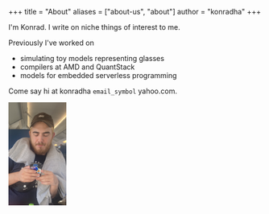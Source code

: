 +++
title = "About"
aliases = ["about-us", "about"]
author = "konradha"
+++

I'm Konrad. I write on niche things of interest to me.

Previously I've worked on
- simulating toy models representing glasses
- compilers at AMD and QuantStack
- models for embedded serverless programming

 

Come say hi at konradha `email_symbol` yahoo.com.

<p></p>

<img src="/perso2.jpeg" style="width:12vw">

